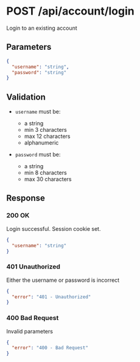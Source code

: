 # POST /api/account/login

Login to an existing account

## Parameters

```json
{
  "username": "string",
  "password": "string"
}
```

## Validation

- `username` must be:

  - a string
  - min 3 characters
  - max 12 characters
  - alphanumeric

- `password` must be:

  - a string
  - min 8 characters
  - max 30 characters

## Response

### 200 OK

Login successful. Session cookie set.

```json
{
  "username": "string"
}
```

### 401 Unauthorized

Either the username or password is incorrect

```json
{
  "error": "401 - Unauthorized"
}
```

### 400 Bad Request

Invalid parameters

```json
{
  "error": "400 - Bad Request"
}
```
